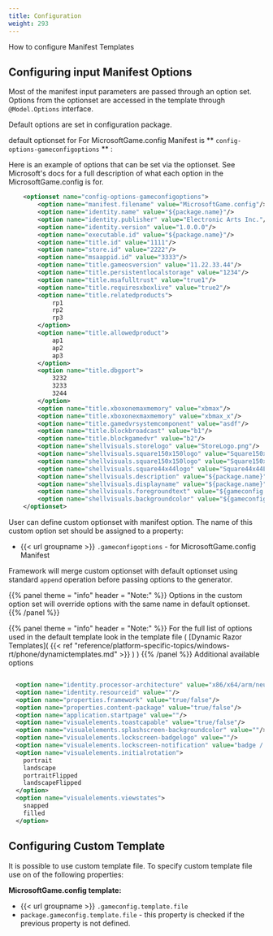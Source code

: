 ```yaml
---
title: Configuration
weight: 293
---
```


How to configure Manifest Templates

<a name="ConfiguringInputManifestOptions"></a>
## Configuring input Manifest Options ##

Most of the manifest input parameters are passed through an option set.
Options from the optionset are accessed in the template through `@Model.Options`  interface.

Default options are set in configuration package.

default optionset for For MicrosoftGame.config Manifest is ** `config-options-gameconfigoptions` ** :

Here is an example of options that can be set via the optionset. 
See Microsoft's docs for a full description of what each option in the MicrosoftGame.config is for.

```xml
	<optionset name="config-options-gameconfigoptions">
		<option name="manifest.filename" value="MicrosoftGame.config"/>
		<option name="identity.name" value="${package.name}"/>
		<option name="identity.publisher" value="Electronic Arts Inc."/>
		<option name="identity.version" value="1.0.0.0"/>
		<option name="executable.id" value="${package.name}"/>
		<option name="title.id" value="1111"/>
		<option name="store.id" value="2222"/>
		<option name="msaappid.id" value="3333"/>
		<option name="title.gameosversion" value="11.22.33.44"/>
		<option name="title.persistentlocalstorage" value="1234"/>
		<option name="title.msafulltrust" value="true1"/>
		<option name="title.requiresxboxlive" value="true2"/>
		<option name="title.relatedproducts">
			rp1
			rp2
			rp3
		</option>
		<option name="title.allowedproduct">
			ap1
			ap2
			ap3
		</option>
		<option name="title.dbgport">
			3232
			3233
			3244
		</option>
		<option name="title.xboxonemaxmemory" value="xbmax"/>
		<option name="title.xboxonexmaxmemory" value="xbmax_x"/>
		<option name="title.gamedvrsystemcomponent" value="asdf"/>
		<option name="title.blockbroadcast" value="b1"/>
		<option name="title.blockgamedvr" value="b2"/>
		<option name="shellvisuals.storelogo" value="StoreLogo.png"/>
		<option name="shellvisuals.square150x150logo" value="Square150x150Logo.png"/>
		<option name="shellvisuals.square150x150logo" value="Square150x150Logo.png"/>
		<option name="shellvisuals.square44x44logo" value="Square44x44Logo.png"/>
		<option name="shellvisuals.description" value="${package.name}"/>
		<option name="shellvisuals.displayname" value="${package.name}"/>
		<option name="shellvisuals.foregroundtext" value="${gameconfig.shellvisuals.foregroundtext}" if="@{PropertyExists('gameconfig.shellvisuals.foregroundtext')}"/>
		<option name="shellvisuals.backgroundcolor" value="${gameconfig.shellvisuals.backgroundcolor}" if="@{PropertyExists('gameconfig.shellvisuals.backgroundcolor')}"/>
	</optionset>
```

User can define custom optionset with manifest option. The name of this custom option set should be assigned to a property:

 - {{< url groupname >}} `.gameconfigoptions` - for MicrosoftGame.config Manifest

Framework will merge custom optionset with default optionset using standard  `append` operation
before passing options to the generator.


{{% panel theme = "info" header = "Note:" %}}
Options in the custom option set will override options with the same name in default optionset.
{{% /panel %}}

{{% panel theme = "info" header = "Note:" %}}
For the full list of options used in the default template look in the template file ( [Dynamic Razor Templates]( {{< ref "reference/platform-specific-topics/windows-rt/phone/dynamictemplates.md" >}} ) )
{{% /panel %}}
Additional available options


```xml

  <option name="identity.processor-architecture" value="x86/x64/arm/neutral"/>
  <option name="identity.resourceid" value=""/>
  <option name="properties.framework" value="true/false"/>
  <option name="properties.content-package" value="true/false"/>
  <option name="application.startpage" value=""/>
  <option name="visualelements.toastcapable" value="true/false"/>
  <option name="visualelements.splashscreen-backgroundcolor" value=""/>
  <option name="visualelements.lockscreen-badgelogo" value=""/>
  <option name="visualelements.lockscreen-notification" value="badge / badgeAndTileText"/>
  <option name="visualelements.initialrotation">
    portrait
    landscape
    portraitFlipped
    landscapeFlipped
  </option>
  <option name="visualelements.viewstates">
    snapped
    filled
  </option>

```
<a name="ConfiguringCustomTemplate"></a>
## Configuring Custom Template ##

It is possible to use custom template file. To specify custom template file use on of the following properties:

 **MicrosoftGame.config template:** 

 - {{< url groupname >}} `.gameconfig.template.file`
 - `package.gameconfig.template.file` - this property is checked if the previous property is not defined.
